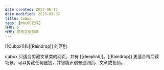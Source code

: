 ```yaml
---
date created: 2022-06-17
date modified: 2023-03-07
title: Cubox
tags: [macOS软件]
评价: 5
作用: 网络文章剪藏
---
```


[[Cubox]]和[[Raindrop]] 的区别:

cubox 只适合剪藏文章类的网页，并有 [[deeplink]]。[[Raindrop]] 更适合稍后读场景，可以剪藏任何链接，并智能识别普通网页、文章或视频。
